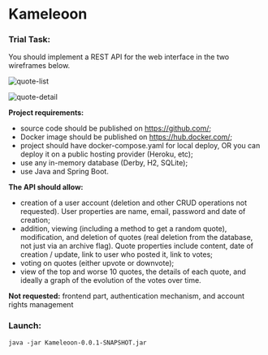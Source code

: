 # Kameleoon
### Trial Task: ###
You should implement a REST API for the web interface in the two wireframes below.

![quote-list](https://developers.kameleoon.com/images/quote-list.png)

![quote-detail](https://developers.kameleoon.com/images/quote-detail.png)

**Project requirements:**

* source code should be published on https://github.com/;
* Docker image should be published on https://hub.docker.com/;
* project should have docker-compose.yaml for local deploy, OR you can deploy it on a public hosting provider (Heroku, etc);
* use any in-memory database (Derby, H2, SQLite);
* use Java and Spring Boot.

**The API should allow:**

* creation of a user account (deletion and other CRUD operations not requested). User properties are name, email, password and date of creation;
* addition, viewing (including a method to get a random quote), modification, and deletion of quotes (real deletion from the database, not just via an archive flag). Quote properties include content, date of creation / update, link to user who posted it, link to votes;
* voting on quotes (either upvote or downvote);
* view of the top and worse 10 quotes, the details of each quote, and ideally a graph of the evolution of the votes over time.

**Not requested:** frontend part, authentication mechanism, and account rights management

### Launch: ###
```
java -jar Kameleoon-0.0.1-SNAPSHOT.jar
```
